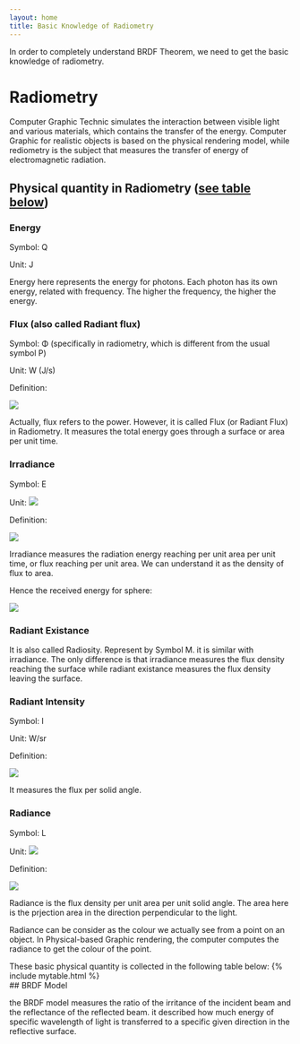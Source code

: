 ```yaml
---
layout: home
title: Basic Knowledge of Radiometry
---
```


In order to completely understand BRDF Theorem, we need to get the basic knowledge of radiometry.

# Radiometry

  Computer Graphic Technic simulates the interaction between visible light and various materials, which contains the transfer of the energy. Computer Graphic for realistic objects is based on the physical rendering model, while rediometry is the subject that measures the transfer of energy of electromagnetic radiation.
  
## Physical quantity in Radiometry ([see table below](#table1))

### Energy

   Symbol: Q
   
   Unit: J
  
   Energy here represents the energy for photons. Each photon has its own energy, related with frequency. The higher the frequency, the higher the energy.

### Flux (also called Radiant flux)

   Symbol: Φ (specifically in radiometry, which is different from the usual symbol P)
   
   Unit: W (J/s)
   
   Definition: 
   
   <img src="https://puu.sh/uIQPi/b0a77987c5.gif">
   
   Actually, flux refers to the power. However, it is called Flux (or Radiant Flux) in Radiometry. It measures the total energy goes through a surface or area per unit time.

### Irradiance

   Symbol: E
   
   Unit: 
   <img src="https://puu.sh/uIQi9/428088dba8.gif">

   
   Definition: 
   
   <img src="https://puu.sh/uIQYo/ee212a8c4e.gif">
   
   Irradiance measures the radiation energy reaching per unit area per unit time, or flux reaching per unit area. We can understand it as the density of flux to area. 
   
   Hence the received energy for sphere:  
   
   <img src="https://puu.sh/uIQAA/23b5db00c5.gif">
   
### Radiant Existance

   It is also called Radiosity. Represent by Symbol M. it is similar with irradiance. The only difference is that irradiance measures the flux density reaching the surface while radiant existance measures the flux density leaving the surface.
   
### Radiant Intensity

   Symbol: I
   
   Unit: W/sr
   
   Definition:
   
   <img src="https://puu.sh/uIRyl/b5af4d9a4c.gif">
   
   It measures the flux per solid angle. 

### Radiance

  Symbol: L
  
  Unit: <img src="https://puu.sh/uISB3/5654d5c895.gif">
  
  Definition:
  
  <img src="https://puu.sh/uISK4/a7e01404bf.gif">
  
  Radiance is the flux density per unit area per unit solid angle. The area here is the prjection area in the direction perpendicular to the light.
  
  Radiance can be consider as the colour we actually see from a point on an object. In Physical-based Graphic rendering, the computer computes the radiance to get the colour of the point. 
  
  <div>
  These basic physical quantity is collected in the following table below:
  <a id="table1">
   {% include mytable.html %}
   </a>
</div>
## BRDF Model

the BRDF model measures the ratio of the irritance of the incident beam and the reflectance of the reflected beam. it described how much energy of specific wavelength of light is transferred to a specific given direction in the reflective surface.

  
  
  

